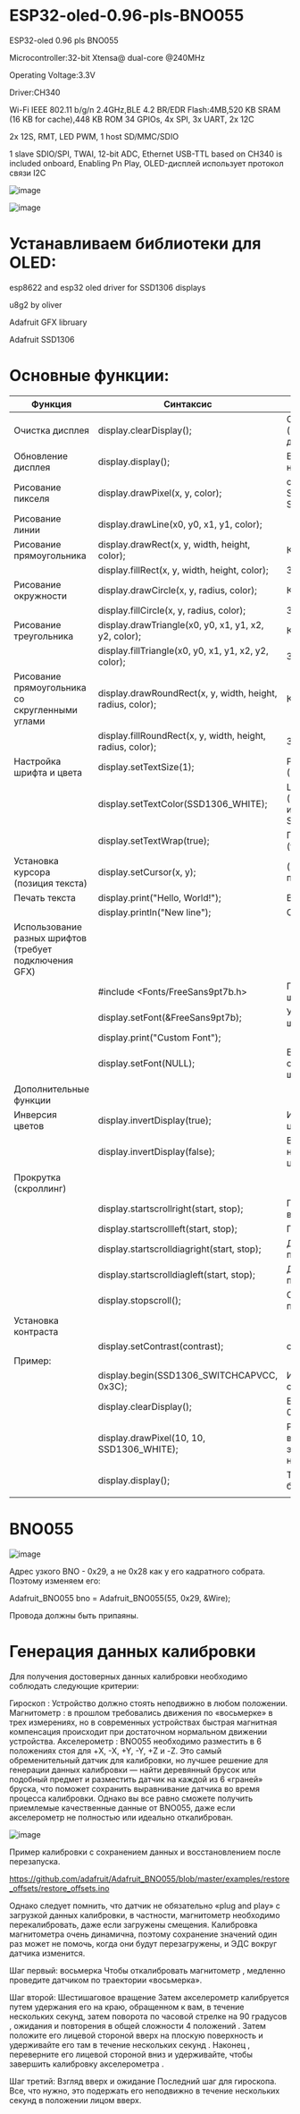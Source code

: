 # ESP32-oled-0.96-pls-BNO055
ESP32-oled 0.96 pls BNO055

Microcontroller:32-bit Xtensa@ dual-core @240MHz

Operating Voltage:3.3V

Driver:CH340

Wi-Fi IEEE 802.11 b/g/n 2.4GHz,BLE 4.2 BR/EDR Flash:4MB,520 KB SRAM (16 KB for cache),448 KB ROM 34 GPIOs, 4x SPI, 3x UART, 2x 12C

2x 12S, RMT, LED PWM, 1 host SD/MMC/SDIO

1 slave SDIO/SPI, TWAI, 12-bit ADC, Ethernet USB-TTL based on CH340 is included onboard, Enabling Pn Play,
OLED-дисплей использует протокол связи I2C

![image](https://github.com/user-attachments/assets/945c455d-6a71-4794-b64a-de934d914d0d)

![image](https://github.com/user-attachments/assets/bbcdb57a-747a-4119-bd07-30d4185f80e3)

# Устанавливаем библиотеки для OLED:

esp8622 and esp32 oled driver for SSD1306 displays

u8g2 by oliver

Adafruit GFX libruary

Adafruit SSD1306

# Основные функции:

| Функция            | Синтаксис   | Описание |
|--------------------|-------------|-------------|
| Очистка дисплея    | display.clearDisplay();    |Очищает буфер (но не обновляет дисплей)    |
| Обновление дисплея    | display.display();    | Выводит буфер на экран    |
| Рисование пикселя    | display.drawPixel(x, y, color);    |  color: SSD1306_WHITE, SSD1306_BLACK    |
| Рисование линии    | display.drawLine(x0, y0, x1, y1, color);    |    |
| Рисование прямоугольника    |display.drawRect(x, y, width, height, color);    |  Контур    |
|    |   display.fillRect(x, y, width, height, color);  | Залитый|
|Рисование окружности    | display.drawCircle(x, y, radius, color);    | Контур    |
|     | display.fillCircle(x, y, radius, color);    | Залитая    |
| Рисование треугольника    | display.drawTriangle(x0, y0, x1, y1, x2, y2, color);    | Контур    |
|     | display.fillTriangle(x0, y0, x1, y1, x2, y2, color);   | Залитый    |
|Рисование прямоугольника со скругленными углами    | display.drawRoundRect(x, y, width, height, radius, color);    | Контур    |  
|    | display.fillRoundRect(x, y, width, height, radius, color);    | Залитый    |
| Настройка шрифта и цвета    | display.setTextSize(1);    | Размер текста (1-8)    |
|     |display.setTextColor(SSD1306_WHITE);    | Цвет (SSD1306_WHITE или SSD1306_BLACK)    |
|     | display.setTextWrap(true);    | Перенос текста (true/false)    |
| Установка курсора (позиция текста)    | display.setCursor(x, y);   | (x, y) - начальная позиция текста    |
| Печать текста    | display.print("Hello, World!");    |Вывод текста    |
|   |   display.println("New line"); | С новой строки    |
|  Использование разных шрифтов (требует подключения GFX)   |      |      |
|     |   #include <Fonts/FreeSans9pt7b.h>   |  Подключение шрифта    |
|     |   display.setFont(&FreeSans9pt7b);   |   Установка шрифта   |
|     |   display.print("Custom Font");   |      |
|     |   display.setFont(NULL);   |   Вернуться к стандартному шрифту   |
|  Дополнительные функции   |      |      |
|  Инверсия цветов   |   display.invertDisplay(true);   |  Инвертировать цвета    |
|     |  display.invertDisplay(false);    |    Вернуть нормальные цвета  |
|  Прокрутка (скроллинг)   |      |      |
|     |   display.startscrollright(start, stop);   |  Прокрутка вправо    |
|     |   display.startscrollleft(start, stop);   |   Прокрутка влево   |
|     |   display.startscrolldiagright(start, stop);   |   Диагональная прокрутка   |
|     |   display.startscrolldiagleft(start, stop);   |    Диагональная прокрутка  |
|     |   display.stopscroll();   |   Остановить прокрутку    |
|   Установка контраста  |      |      |
|     |   display.setContrast(contrast);   |  contrast: 0-255    |
|    Пример:  |      |      |
|     |  display.begin(SSD1306_SWITCHCAPVCC, 0x3C);    |   Инициализация + создание буфера   |
|     |   display.clearDisplay();   |  Буфер заполнен 0 (экран чёрный)    |
|     |   display.drawPixel(10, 10, SSD1306_WHITE);   |   Рисуем пиксель в буфере (но на экране пока ничего нет!)  |
|     |    display.display();  |  Теперь выводим буфер на экран     |
|     |      |      |




# BNO055

![image](https://github.com/user-attachments/assets/a6524f43-1c7a-46b6-b425-dd3ca4a4e8b8)

Адрес узкого BNO - 0x29, а не 0x28 как у его кадратного собрата. Поэтому изменяем его:

Adafruit_BNO055 bno = Adafruit_BNO055(55, 0x29, &Wire);

Провода должны быть припаяны.

# Генерация данных калибровки

Для получения достоверных данных калибровки необходимо соблюдать следующие критерии:

Гироскоп : Устройство должно стоять неподвижно в любом положении.
Магнитометр : в прошлом требовались движения по «восьмерке» в трех измерениях, но в современных устройствах быстрая магнитная компенсация происходит при достаточном нормальном движении устройства.
Акселерометр : BNO055 необходимо разместить в 6 положениях стоя для +X, -X, +Y, -Y, +Z и -Z. Это самый обременительный датчик для калибровки, но лучшее решение для генерации данных калибровки — найти деревянный брусок или подобный предмет и разместить датчик на каждой из 6 «граней» бруска, что поможет сохранить выравнивание датчика во время процесса калибровки. Однако вы все равно сможете получить приемлемые качественные данные от BNO055, даже если акселерометр не полностью или идеально откалиброван.

![image](https://github.com/user-attachments/assets/a6e38fc4-505d-410e-9163-592a05b29e52) 

Пример калибровки с сохранением данных и восстановлением после перезапуска.

https://github.com/adafruit/Adafruit_BNO055/blob/master/examples/restore_offsets/restore_offsets.ino

Однако следует помнить, что датчик не обязательно «plug and play» с загрузкой данных калибровки, в частности, магнитометр необходимо перекалибровать, даже если загружены смещения. Калибровка магнитометра очень динамична, поэтому сохранение значений один раз может не помочь, когда они будут перезагружены, и ЭДС вокруг датчика изменится.

Шаг первый: восьмерка
Чтобы откалибровать магнитометр , медленно проведите датчиком по траектории «восьмерка».

Шаг второй: Шестишаговое вращение
Затем акселерометр калибруется путем удержания его на краю, обращенном к вам, в течение нескольких секунд, затем поворота по часовой стрелке на 90 градусов , ожидания и повторения в общей сложности 4 положений . Затем положите его лицевой стороной вверх на плоскую поверхность и удерживайте его там в течение нескольких секунд . Наконец , переверните его лицевой стороной вниз и удерживайте, чтобы завершить калибровку акселерометра .

Шаг третий: Взгляд вверх и ожидание
Последний шаг для гироскопа. Все, что нужно, это подержать его неподвижно в течение нескольких секунд в положении лицом вверх.




